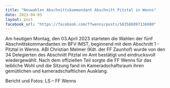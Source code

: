 ```yaml
---
title: "Neuwahlen Abschnittskommandant Abschnitt Pitztal in Wenns"
date: 2023-04-03
layout: post
facebook_url: "https://facebook.com/ffwenns/posts/583588897136900"
---
```


Am heutigen Montag, den 03.April 2023 starteten die Wahlen der fünf Abschnittskommandanten im BFV IMST, beginnend mit dem Abschnitt 1 - Pitztal in Wenns. ABI Christian Melmer (Kdt. der FF Zaunhof) wurde von den 34 Delegierten des Abschnitt Pitztal im Amt bestätigt und eindrucksvoll wiedergewählt. Nach dem offiziellen Teil sorgte die FF Wenns für das leibliche Wohl und die Sitzung fand im Kameradschaftsraum ihren gemütlichen und kameradschaftlichen Ausklang. 

Bericht und Fotos: LS – FF Wenns